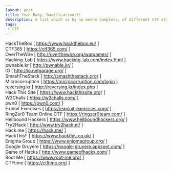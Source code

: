 ```yaml
---
layout: post
title: Yeah Baby, Gamification!!!
description: A list which is by no means complete, of different CTF style sites.
tags:
 - CTF
---
```


HackTheBox [ https://www.hackthebox.eu/ ] <br />
CTF365 [ https://ctf365.com/ ] <br />
OverTheWire [ http://overthewire.org/wargames/ ]<br />
Hacking-Lab [ https://www.hacking-lab.com/index.html ]<br />
pwnable.kr [ http://pwnable.kr/ ]<br />
IO [ http://io.netgarage.org/ ]<br />
SmashTheStack [ http://smashthestack.org/ ]<br />
Microcorruption [ https://microcorruption.com/login ]<br />
reversing.kr [ http://reversing.kr/index.php ]<br />
Hack This Site [ https://www.hackthissite.org/ ]<br />
W3Challs [ https://w3challs.com/ ]<br />
pwn0 [ https://pwn0.com/ ]<br />
Exploit Exercises [ https://exploit-exercises.com/ ]<br />
RingZer0 Team Online CTF [ https://ringzer0team.com/ ]<br />
Hellbound Hackers [ https://www.hellboundhackers.org/ ]<br />
Try2Hack [ http://www.try2hack.nl/ ]<br />
Hack.me [ https://hack.me/ ]<br />
HackThis!! [ https://www.hackthis.co.uk/ ]<br />
Enigma Group [ https://www.enigmagroup.org/ ]<br />
Google Gruyere [ https://google-gruyere.appspot.com/ ]<br />
Game of Hacks [ http://www.gameofhacks.com/ ]<br />
Root Me [ https://www.root-me.org/ ]<br />
CTFtime [ https://ctftime.org/ ]<br />
